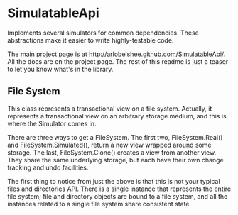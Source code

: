 SimulatableApi
==============

Implements several simulators for common dependencies. These abstractions make it easier to write highly-testable code.

The main project page is at http://arlobelshee.github.com/SimulatableApi/. All the docs are on the project page. The rest of this readme is just a teaser to let you know what's in the library.

File System
-----------

This class represents a transactional view on a file system. Actually, it represents a transactional view on an arbitrary storage medium, and this is where the Simulator comes in.

There are three ways to get a FileSystem. The first two, FileSystem.Real() and FileSystem.Simulated(), return a new view wrapped around some storage. The last, FileSystem.Clone() creates a view from another view. They share the same underlying storage, but each have their own change tracking and undo facilities.

The first thing to notice from just the above is that this is not your typical files and directories API. There is a single instance that represents the entire file system; file and directory objects are bound to a file system, and all the instances related to a single file system share consistent state.</description>
